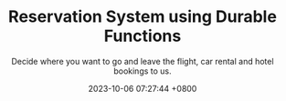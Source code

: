---
layout: post
title:  "Reservation System using Durable Functions"
subtitle: Decide where you want to go and leave the flight, car rental and hotel bookings to us.
date:   2023-10-06 07:27:44 +0800
image: reservation.jpg
categories: jekyll update
alternative_url: https://cmclellen.github.io/reservation/
---